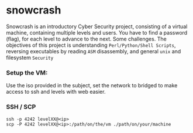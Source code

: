 # snowcrash
Snowcrash is an introductory Cyber Security project, consisting of a virtual machine, containing multiple levels and users.
You have to find a password (flag), for each level to advance to the next.
Some challenges.
The objectives of this project is understanding `Perl/Python/Shell Scripts`, reversing executables by reading `ASM` disassembly, and general `unix` and filesystem `Security`
### Setup the VM:
Use the iso provided in the subject, set the network to bridged to make access to ssh and levels with web easier.
### SSH / SCP
```
ssh -p 4242 levelXX@<ip>
scp -P 4242 levelXX@<ip>:/path/on/the/vm ./path/on/your/machine
```